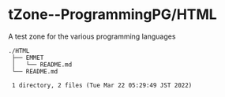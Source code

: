 # tZone--ProgrammingPG/HTML

A test zone for the various programming languages

    ./HTML
     ├── EMMET
     │   └── README.md
     └── README.md
     
     1 directory, 2 files (Tue Mar 22 05:29:49 JST 2022)

